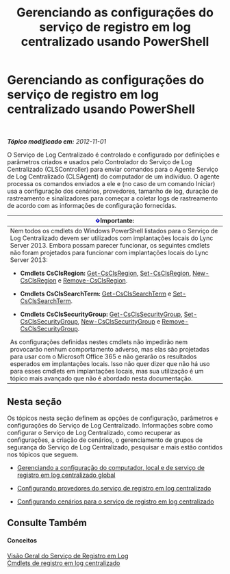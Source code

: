 ﻿---
title: Gerenciando as configurações do serviço de registro em log centralizado usando PowerShell
TOCTitle: Gerenciando as configurações do serviço de registro em log centralizado usando PowerShell
ms:assetid: f455c3aa-0061-413d-bdfb-a3e78f82723d
ms:mtpsurl: https://technet.microsoft.com/pt-br/library/JJ721938(v=OCS.15)
ms:contentKeyID: 49886482
ms.date: 05/19/2016
mtps_version: v=OCS.15
ms.translationtype: HT
---

# Gerenciando as configurações do serviço de registro em log centralizado usando PowerShell

 

_**Tópico modificado em:** 2012-11-01_

O Serviço de Log Centralizado é controlado e configurado por definições e parâmetros criados e usados pelo Controlador do Serviço de Log Centralizado (CLSController) para enviar comandos para o Agente Serviço de Log Centralizado (CLSAgent) do computador de um indivíduo. O agente processa os comandos enviados a ele e (no caso de um comando Iniciar) usa a configuração dos cenários, provedores, tamanho de log, duração de rastreamento e sinalizadores para começar a coletar logs de rastreamento de acordo com as informações de configuração fornecidas.

<table>
<colgroup>
<col style="width: 100%" />
</colgroup>
<thead>
<tr class="header">
<th><img src="images/Gg425939.important(OCS.15).gif" title="important" alt="important" />Importante:</th>
</tr>
</thead>
<tbody>
<tr class="odd">
<td>Nem todos os cmdlets do Windows PowerShell listados para o Serviço de Log Centralizado devem ser utilizados com implantações locais do Lync Server 2013. Embora possam parecer funcionar, os seguintes cmdlets não foram projetados para funcionar com implantações locais do Lync Server 2013:
<ul>
<li><p><strong>Cmdlets CsClsRegion:</strong> <a href="get-csclsregion.md">Get-CsClsRegion</a>, <a href="set-csclsregion.md">Set-CsClsRegion</a>, <a href="new-csclsregion.md">New-CsClsRegion</a> e <a href="remove-csclsregion.md">Remove-CsClsRegion</a>.</p></li>
<li><p><strong>Cmdlets CsClsSearchTerm:</strong> <a href="get-csclssearchterm.md">Get-CsClsSearchTerm</a> e <a href="set-csclssearchterm.md">Set-CsClsSearchTerm</a>.</p></li>
<li><p><strong>Cmdlets CsClsSecurityGroup:</strong> <a href="get-csclssecuritygroup.md">Get-CsClsSecurityGroup</a>, <a href="set-csclssecuritygroup.md">Set-CsClsSecurityGroup</a>, <a href="new-csclssecuritygroup.md">New-CsClsSecurityGroup</a> e <a href="remove-csclssecuritygroup.md">Remove-CsClsSecurityGroup</a>.</p></li>
</ul>
As configurações definidas nestes cmdlets não impedirão nem provocarão nenhum comportamento adverso, mas elas são projetadas para usar com o Microsoft Office 365 e não gerarão os resultados esperados em implantações locais. Isso não quer dizer que não há uso para esses cmdlets em implantações locais, mas sua utilização é um tópico mais avançado que não é abordado nesta documentação.</td>
</tr>
</tbody>
</table>


## Nesta seção

Os tópicos nesta seção definem as opções de configuração, parâmetros e configurações do Serviço de Log Centralizado. Informações sobre como configurar o Serviço de Log Centralizado, como recuperar as configurações, a criação de cenários, o gerenciamento de grupos de segurança do Serviço de Log Centralizado, pesquisar e mais estão contidos nos tópicos que seguem.

  - [Gerenciando a configuração do computador, local e de serviço de registro em log centralizado global](lync-server-2013-managing-computer-site-and-global-centralized-logging-service-configuration.md)

  - [Configurando provedores do serviço de registro em log centralizado](lync-server-2013-configuring-providers-for-centralized-logging-service.md)

  - [Configurando cenários para o serviço de registro em log centralizado](lync-server-2013-configuring-scenarios-for-the-centralized-logging-service.md)

## Consulte Também

#### Conceitos

[Visão Geral do Serviço de Registro em Log](lync-server-2013-overview-of-the-centralized-logging-service.md)  
[Cmdlets de registro em log centralizado](lync-server-2013-centralized-logging-cmdlets.md)

